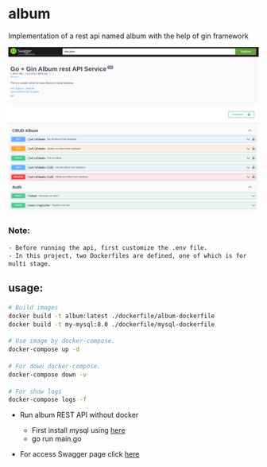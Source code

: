# album

Implementation of a rest api named album with the help of gin framework

![album rest api swagger ui](./image/ScreenshotalbumAPIwithJWT.png)


### Note: 
    - Before running the api, first customize the .env file.
    - In this project, two Dockerfiles are defined, one of which is for multi stage.
## usage:
```bash
# Build images
docker build -t album:latest ./dockerfile/album-dockerfile
docker build -t my-mysql:8.0 ./dockerfile/mysql-dockerfile

# Use image by docker-compose.
docker-compose up -d

# For down docker-compose.
docker-compose down -v

# For show logs
docker-compose logs -f
```
- Run album REST API without docker
    - First install mysql using [here](https://dev.mysql.com/doc/refman/8.0/en/linux-installation.html)
    - go run main.go

- For access Swagger page
click [here](http://localhost:8070/api/docs/index.html)
